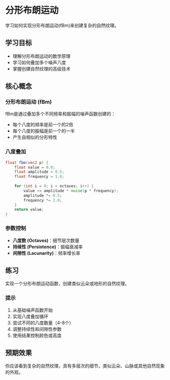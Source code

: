 # 分形布朗运动

学习如何实现分形布朗运动(fBm)来创建复杂的自然纹理。

## 学习目标

- 理解分形布朗运动的数学原理
- 学习如何叠加多个噪声八度
- 掌握创建自然纹理的高级技术

## 核心概念

### 分形布朗运动 (fBm)

fBm是通过叠加多个不同频率和振幅的噪声函数创建的：
- 每个八度的频率是前一个的2倍
- 每个八度的振幅是前一个的一半
- 产生自相似的分形特性

### 八度叠加

```glsl
float fbm(vec2 p) {
    float value = 0.0;
    float amplitude = 0.5;
    float frequency = 1.0;
    
    for (int i = 0; i < octaves; i++) {
        value += amplitude * noise(p * frequency);
        amplitude *= 0.5;
        frequency *= 2.0;
    }
    return value;
}
```

### 参数控制

- **八度数 (Octaves)**：细节层次数量
- **持续性 (Persistence)**：振幅衰减率
- **间隙性 (Lacunarity)**：频率增长率

## 练习

实现一个分形布朗运动函数，创建类似云朵或地形的自然纹理。

### 提示

1. 从基础噪声函数开始
2. 实现八度叠加循环
3. 尝试不同的八度数量（4-8个）
4. 调整持续性和间隙性参数
5. 使用结果控制颜色或高度

## 预期效果

你应该看到复杂的自然纹理，具有多层次的细节，类似云朵、山脉或其他自然现象的外观。